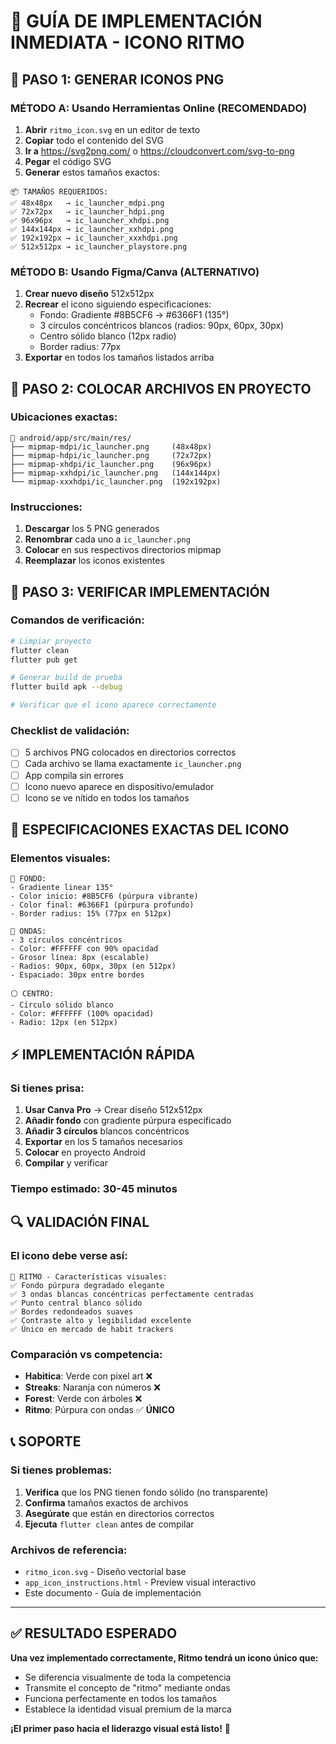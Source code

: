 # 🎯 GUÍA DE IMPLEMENTACIÓN INMEDIATA - ICONO RITMO

## 📱 **PASO 1: GENERAR ICONOS PNG**

### **MÉTODO A: Usando Herramientas Online (RECOMENDADO)**

1. **Abrir** `ritmo_icon.svg` en un editor de texto
2. **Copiar** todo el contenido del SVG
3. **Ir a** https://svg2png.com/ o https://cloudconvert.com/svg-to-png
4. **Pegar** el código SVG
5. **Generar** estos tamaños exactos:

```
📦 TAMAÑOS REQUERIDOS:
✅ 48x48px   → ic_launcher_mdpi.png
✅ 72x72px   → ic_launcher_hdpi.png
✅ 96x96px   → ic_launcher_xhdpi.png
✅ 144x144px → ic_launcher_xxhdpi.png
✅ 192x192px → ic_launcher_xxxhdpi.png
✅ 512x512px → ic_launcher_playstore.png
```

### **MÉTODO B: Usando Figma/Canva (ALTERNATIVO)**

1. **Crear nuevo diseño** 512x512px
2. **Recrear** el icono siguiendo especificaciones:
   - Fondo: Gradiente #8B5CF6 → #6366F1 (135°)
   - 3 círculos concéntricos blancos (radios: 90px, 60px, 30px)
   - Centro sólido blanco (12px radio)
   - Border radius: 77px
3. **Exportar** en todos los tamaños listados arriba

## 📂 **PASO 2: COLOCAR ARCHIVOS EN PROYECTO**

### **Ubicaciones exactas:**
```
📁 android/app/src/main/res/
├── mipmap-mdpi/ic_launcher.png     (48x48px)
├── mipmap-hdpi/ic_launcher.png     (72x72px)
├── mipmap-xhdpi/ic_launcher.png    (96x96px)
├── mipmap-xxhdpi/ic_launcher.png   (144x144px)
└── mipmap-xxxhdpi/ic_launcher.png  (192x192px)
```

### **Instrucciones:**
1. **Descargar** los 5 PNG generados
2. **Renombrar** cada uno a `ic_launcher.png`
3. **Colocar** en sus respectivos directorios mipmap
4. **Reemplazar** los iconos existentes

## 🔧 **PASO 3: VERIFICAR IMPLEMENTACIÓN**

### **Comandos de verificación:**
```bash
# Limpiar proyecto
flutter clean
flutter pub get

# Generar build de prueba
flutter build apk --debug

# Verificar que el icono aparece correctamente
```

### **Checklist de validación:**
- [ ] 5 archivos PNG colocados en directorios correctos
- [ ] Cada archivo se llama exactamente `ic_launcher.png`
- [ ] App compila sin errores
- [ ] Icono nuevo aparece en dispositivo/emulador
- [ ] Icono se ve nítido en todos los tamaños

## 🎨 **ESPECIFICACIONES EXACTAS DEL ICONO**

### **Elementos visuales:**
```
🔷 FONDO:
- Gradiente linear 135°
- Color inicio: #8B5CF6 (púrpura vibrante)
- Color final: #6366F1 (púrpura profundo)
- Border radius: 15% (77px en 512px)

🌊 ONDAS:
- 3 círculos concéntricos
- Color: #FFFFFF con 90% opacidad
- Grosor línea: 8px (escalable)
- Radios: 90px, 60px, 30px (en 512px)
- Espaciado: 30px entre bordes

⚪ CENTRO:
- Círculo sólido blanco
- Color: #FFFFFF (100% opacidad)
- Radio: 12px (en 512px)
```

## ⚡ **IMPLEMENTACIÓN RÁPIDA**

### **Si tienes prisa:**
1. **Usar Canva Pro** → Crear diseño 512x512px
2. **Añadir fondo** con gradiente púrpura especificado
3. **Añadir 3 círculos** blancos concéntricos
4. **Exportar** en los 5 tamaños necesarios
5. **Colocar** en proyecto Android
6. **Compilar** y verificar

### **Tiempo estimado:** 30-45 minutos

## 🔍 **VALIDACIÓN FINAL**

### **El icono debe verse así:**
```
🎵 RITMO - Características visuales:
✅ Fondo púrpura degradado elegante
✅ 3 ondas blancas concéntricas perfectamente centradas
✅ Punto central blanco sólido
✅ Bordes redondeados suaves
✅ Contraste alto y legibilidad excelente
✅ Único en mercado de habit trackers
```

### **Comparación vs competencia:**
- **Habitica**: Verde con pixel art ❌
- **Streaks**: Naranja con números ❌
- **Forest**: Verde con árboles ❌
- **Ritmo**: Púrpura con ondas ✅ **ÚNICO**

## 📞 **SOPORTE**

### **Si tienes problemas:**
1. **Verifica** que los PNG tienen fondo sólido (no transparente)
2. **Confirma** tamaños exactos de archivos
3. **Asegúrate** que están en directorios correctos
4. **Ejecuta** `flutter clean` antes de compilar

### **Archivos de referencia:**
- `ritmo_icon.svg` - Diseño vectorial base
- `app_icon_instructions.html` - Preview visual interactivo
- Este documento - Guía de implementación

---

## ✅ **RESULTADO ESPERADO**

**Una vez implementado correctamente, Ritmo tendrá un icono único que:**
- Se diferencia visualmente de toda la competencia
- Transmite el concepto de "ritmo" mediante ondas
- Funciona perfectamente en todos los tamaños
- Establece la identidad visual premium de la marca

**¡El primer paso hacia el liderazgo visual está listo!** 🎵